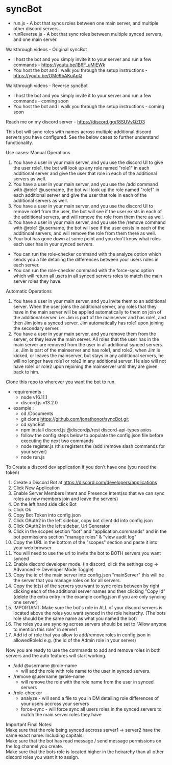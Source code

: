 # syncBot
- run.js - A bot that syncs roles between one main server, and multiple other discord servers.
- runReverse.js - A bot that sync roles between multiple synced servers, and one main server.

Walkthrough videos - Original syncBot
 - I host the bot and you simply invite it to your server and run a few commands
        - https://youtu.be/lB6F_uMiEWk
 - You host the bot and I walk you through the setup instructions
        - https://youtu.be/OMe9bAKuApQ

Walkthrough videos - Reverse syncBot
 - I host the bot and you simply invite it to your server and run a few commands
        - coming soon
 - You host the bot and I walk you through the setup instructions
        - coming soon

Reach me on my discord server 
    - https://discord.gg/f8SUVvQZD3

This bot will sync roles with names across multiple additional discord servers you have configured. See the below cases to further understand functionality.

Use cases:
Manual Operations
1. You have a user in your main server, and you use the discord UI to give the user role1, the bot will look up any role named "role1" in each additional server and give the user that role in each of the additional servers as well.
2. You have a user in your main server, and you use the /add command with @role1 @username, the bot will look up the role named "role1" in each additional server and give the user that role in each of the additional servers as well.
3. You have a user in your main server, and you use the discord UI to remove role1 from the user, the bot will see if the user exists in each of the additional servers, and will remove the role from them there as well.
4. You have a user in your main server, and you use the /remove command with @role1 @username, the bot will see if the user exists in each of the additinoal servers, and will remove the role from them there as well.
5. Your bot has gone down at some point and you don't know what roles each user has in your synced servers.
 - You can run the role-checker command with the analyze option which sends you a file detailing the differences between your users roles in each server.
 - You can run the role-checker command with the force-sync option which will return all users in all synced servers roles to match the main server roles they have.

Automatic Operations
1. You have a user in your main server, and you invite them to an additional server. When the user joins the additional server, any roles that they have in the main server will be applied automatically to them on join of the additional server. i.e. Jim is part of the mainserver and has role1, and then Jim joins a synced server. Jim automatically has role1 upon joining the secondary server.
2. You have a user in your main server, and you remove them from the server, or they leave the main server. All roles that the user has in the main server are removed from the user in all additional synced servers. i.e. Jim is part of the mainserver and has role1, and role2, when Jim is kicked, or leaves the mainserver, but stays in any additional servers, he will no longer have role1 or role2 in any additional server. He also will not have role1 or role2 upon rejoining the mainserver until they are given back to him.

Clone this repo to wherever you want the bot to run.
- requirements :
    - node v16.11.1 
    - discord.js v13.2.0
- example :
    - cd /Documents
    - git clone https://github.com/jonathonor/syncBot.git
    - cd syncBot
    - npm install discord.js @discordjs/rest discord-api-types axios 
    - follow the config steps below to populate the config.json file before executing the next two commands
    - node register.js (this registers the /add /remove slash commands for your server)
    - node run.js

To Create a discord dev application if you don't have one (you need the token)
1. Create a Discord Bot at https://discord.com/developers/applications
2. Click New Application
3. Enable Server Members Intent and Presence Intent(so that we can sync roles as new members join and leave the servers)
4. On the left hand side click Bot
5. Click Ok
6. Copy Bot Token into config.json
7. Click OAuth2 in the left sidebar, copy bot client dd into config.json
8. Click OAuth2 in the left sidebar, Url Generator
10. Click in the scopes section "bot" and "application.commands" and in the bot permissions section "manage roles" & "view audit log"
11. Copy the URL in the bottom of the "scopes" section and paste it into your web browser
12. You will need to use the url to invite the bot to BOTH servers you want synced
13. Enable discord developer mode. (In discord, click the settings cog -> Advanced -> Developer Mode Toggle)
14. Copy the id of the main server into config.json "mainServer" this will be the server that you manage roles on for all servers.
15. Copy the id(s) of the servers you want to sync roles between by right clicking each of the additional server names
and then clicking "Copy Id" (delete the extra entry in the example config.json if you are only syncing one server)
14. IMPORTANT: Make sure the bot's role in ALL of your discord servers is located above the roles you want synced in the role heirarchy. (The bots role should be the same name as what you named the bot)
15. The roles you are syncing across servers should be set to "Allow anyone to mention this role" in server1
16. Add id of role that you allow to add/remove roles in config.json in allowedRoleId e.g. (the id of the Admin role in your server)

Now you are ready to use the commands to add and remove roles in both servers and the auto features will start working.
- /add @username @role-name 
    - will add the role with role name to the user in synced servers.
- /remove @username @role-name
    - will remove the role with the role name from the user in synced servers
- /role-checker 
    - analyze - will send a file to you in DM detailing role differences of your users accross your servers
    - force-sync - will force sync all users roles in the synced servers to match the main server roles they have
    

Important Final Notes:<br>
Make sure that the role being synced accross server1 -> server2 have the same exact name. Including capitals.<br>
Make sure that the bot has read message / send message permissions on the log channel you create.<br>
Make sure that the bots role is located higher in the heirarchy than all other discord roles you want it to assign.

